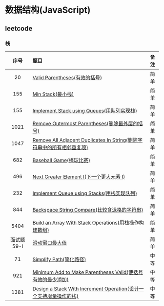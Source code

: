 # 数据结构(JavaScript)

## leetcode

### 栈

序号|题目|备注
:--:|:--|:--:
20|[Valid Parentheses(有效的括号)](./Stack/20/README.md)|简单
155|[Min Stack(最小栈)](./Stack/155/README.md)|简单
155|[Implement Stack using Queues(用队列实现栈)](./Stack/225/README.md)|简单
1021|[Remove Outermost Parentheses(删除最外层的括号)](./Stack/1021/README.md)|简单
1047|[Remove All Adjacent Duplicates In String(删除字符串中的所有相邻重复项)](./Stack/1047/README.md)|简单
682|[Baseball Game(棒球比赛)](./Stack/682/README.md)|简单
496|[Next Greater Element I(下一个更大元素 I)](./Stack/496/README.md)|简单
232|[Implement Queue using Stacks(用栈实现队列)](./Stack/232/README.md)|简单
844|[Backspace String Compare(比较含退格的字符串)](./Stack/844/README.md)|简单
5404|[Build an Array With Stack Operations(用栈操作构建数组)](./Stack/5404/README.md)|简单
面试题59-I|[滑动窗口最大值](./Stack/59-I/README.md)|简单
71|[Simplify Path(简化路径)](./Stack/71/README.md)|中等
921|[Minimum Add to Make Parentheses Valid(使括号有效的最少添加)](./Stack/921/README.md)|中等
1381|[Design a Stack With Increment Operation(设计一个支持增量操作的栈)](./Stack/1381/README.md)|中等
